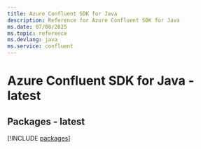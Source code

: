 ```yaml
---
title: Azure Confluent SDK for Java
description: Reference for Azure Confluent SDK for Java
ms.date: 07/08/2025
ms.topic: reference
ms.devlang: java
ms.service: confluent
---
```

# Azure Confluent SDK for Java - latest
## Packages - latest
[!INCLUDE [packages](confluent-index.md)]